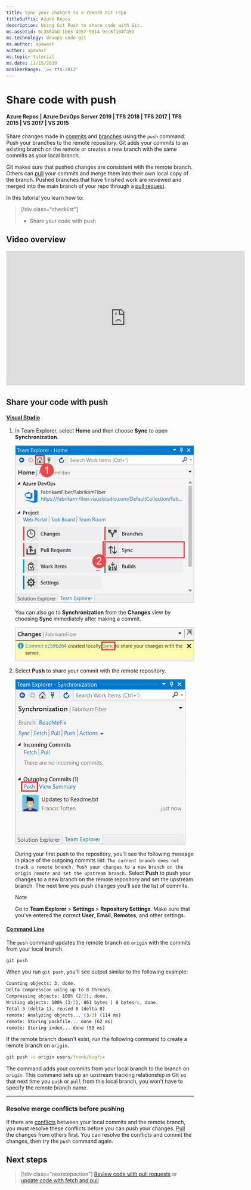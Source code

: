 ```yaml
---
title: Sync your changes to a remote Git repo
titleSuffix: Azure Repos
description: Using Git Push to share code with Git.
ms.assetid: 6c388abd-1b63-4957-9814-9ec5f104fa5b
ms.technology: devops-code-git 
ms.author: apawast
author: apawast
ms.topic: tutorial
ms.date: 11/15/2019
monikerRange: '>= tfs-2013'
---
```


# Share code with push

#### Azure Repos | Azure DevOps Server 2019 | TFS 2018 | TFS 2017 | TFS 2015 | VS 2017 | VS 2015

Share changes made in [commits](commits.md) and [branches](branches.md) using the `push` command.
Push your branches to the remote repository. Git adds your commits to an existing branch on the remote or creates a new branch with the same commits as your local branch.

Git makes sure that pushed changes are consistent with the remote branch. Others can [pull](pulling.md) your commits and merge them into their own local copy of the branch.
Pushed branches that have finished work are reviewed and merged into the main branch of your repo through a [pull request](pullrequest.md).

In this tutorial you learn how to:

> [!div class="checklist"]
> * Share your code with push

## Video overview

<iframe src="https://channel9.msdn.com/series/Team-Services-Git-Tutorial/Git-Tutorial-Push/player" width="640" height="360" allowFullScreen frameBorder="0"></iframe>

<a name="share-your-code-with-push"></a>

## Share your code with push

#### [Visual Studio](#tab/visual-studio/)
1. In Team Explorer, select **Home** and then choose **Sync** to open **Synchronization**.

   ![Synchronization](media/gitquickstart-vs2017/sync.png)

   You can also go to **Synchronization** from the **Changes** view by choosing **Sync** immediately after making a commit.

   ![Synchronization](media/gitquickstart-vs2017/commit-created-locally.png)

1. Select **Push** to share your commit with the remote repository.

   ![Push](media/gitquickstart-vs2017/push-to-origin.png)

   During your first push to the repository, you'll see the following message in place of the outgoing commits list: `The current branch does not track a remote branch. Push your changes to a new branch on the origin remote and set the upstream branch.` Select **Push** to push your changes to a new branch on the remote repository and set the upstream branch. The next time you push changes you'll see the list of commits.

   > [!NOTE]
   > Go to **Team Explorer** > **Settings** > **Repository Settings**. Make sure that you've entered the correct **User**, **Email**, **Remotes**, and other settings.

#### [Command Line](#tab/command-line/)
The `push` command updates the remote branch on `origin` with the commits from your local branch.

```cmd
git push
```

When you run `git push`, you'll see output similar to the following example:

```cmd
Counting objects: 3, done.
Delta compression using up to 8 threads.
Compressing objects: 100% (2/2), done.
Writing objects: 100% (3/3), 861 bytes | 0 bytes/s, done.
Total 3 (delta 1), reused 0 (delta 0)
remote: Analyzing objects... (3/3) (114 ms)
remote: Storing packfile... done (62 ms)
remote: Storing index... done (53 ms)
```

If the remote branch doesn't exist, run the following command to create a remote branch on `origin`.

```cmd
git push -u origin users/frank/bugfix
```

The command adds your commits from your local branch to the branch on `origin`. This command sets up an upstream tracking relationship in
Git so that next time you `push` or `pull` from this local branch, you won't have to specify the remote branch name.

* * *
### Resolve merge conflicts before pushing

If there are [conflicts](merging.md) between your local commits and the remote branch, you must resolve these conflicts before you can push your changes.
[Pull](pulling.md) the changes from others first. You can resolve the conflicts and commit the changes, then try the `push` command again.

## Next steps

> [!div class="nextstepaction"]
> [Review code with pull requests](pullrequest.md) or [update code with fetch and pull](pulling.md)
